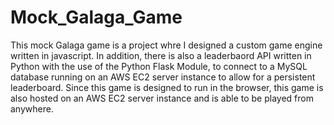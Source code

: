# Mock_Galaga_Game
This mock Galaga game is a project whre I designed a custom game engine written in javascript. In addition, there is also a leaderbaord API written in Python with the use of the Python Flask Module, to connect to a MySQL database running on an AWS EC2 server instance to allow for a persistent leaderboard. Since this game is designed to run in the browser, this game is also hosted on an AWS EC2 server instance and is able to be played from anywhere.
